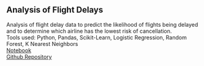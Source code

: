 ## Analysis of Flight Delays
Analysis of flight delay data to predict the likelihood of flights being delayed and to determine which airline has the lowest risk of cancellation.  
Tools used: Python, Pandas, Scikit-Learn, Logistic Regression, Random Forest, K Nearest Neighbors  
[Notebook](https://github.com/xzachx/Flight-Delays/blob/master/flight_delays.ipynb)  
[Github Repository](https://github.com/xzachx/Flight-Delays)  


